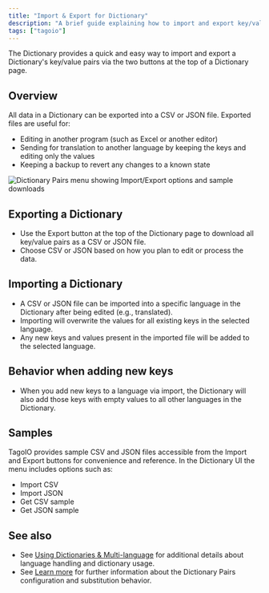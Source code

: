 ```yaml
---
title: "Import & Export for Dictionary"
description: "A brief guide explaining how to import and export key/value pairs in a Dictionary on TagoIO, including supported file formats, typical use cases, import behavior, and where to get sample files."
tags: ["tagoio"]
---
```


The Dictionary provides a quick and easy way to import and export a Dictionary's key/value pairs via the two buttons at the top of a Dictionary page.

## Overview
All data in a Dictionary can be exported into a CSV or JSON file. Exported files are useful for:
- Editing in another program (such as Excel or another editor)
- Sending for translation to another language by keeping the keys and editing only the values
- Keeping a backup to revert any changes to a known state

![Dictionary Pairs menu showing Import/Export options and sample downloads](/docs_imagem/tagoio/import-export-for-dictionary-2.png)

## Exporting a Dictionary
- Use the Export button at the top of the Dictionary page to download all key/value pairs as a CSV or JSON file.
- Choose CSV or JSON based on how you plan to edit or process the data.

## Importing a Dictionary
- A CSV or JSON file can be imported into a specific language in the Dictionary after being edited (e.g., translated).
- Importing will overwrite the values for all existing keys in the selected language.
- Any new keys and values present in the imported file will be added to the selected language.

## Behavior when adding new keys
- When you add new keys to a language via import, the Dictionary will also add those keys with empty values to all other languages in the Dictionary.

## Samples
TagoIO provides sample CSV and JSON files accessible from the Import and Export buttons for convenience and reference. In the Dictionary UI the menu includes options such as:
- Import CSV
- Import JSON
- Get CSV sample
- Get JSON sample

## See also
- See [Using Dictionaries & Multi-language](../using-dictionaries-multi-language) for additional details about language handling and dictionary usage.
- See [Learn more](../dictionaries) for further information about the Dictionary Pairs configuration and substitution behavior.